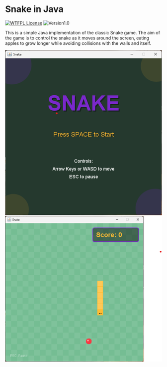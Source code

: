 
# Snake in Java

[![WTFPL License](https://img.shields.io/badge/License-WTFPL-green.svg)](https://www.wtfpl.net/) ![Version1.0](https://img.shields.io/badge/Version-1.0-blue.svg)

This is a simple Java implementation of the classic Snake game. The aim of the game is to control the snake as it moves around the screen, eating apples to grow longer while avoiding collisions with the walls and itself.

[![Snake Game Screenshot 2](Screenshot-2.png)](Screenshot-2.png)
[![Snake Game Screenshot](Screenshot.png)](Screenshot.png)
